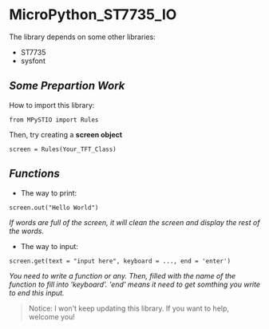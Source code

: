 # MicroPython_ST7735_IO

The library depends on some other libraries:
- ST7735
- sysfont

## *Some Prepartion Work*
How to import this library:

```from MPySTIO import Rules```

Then, try creating a **screen object**

```screen = Rules(Your_TFT_Class)```

## *Functions*

- The way to print:

```screen.out("Hello World")```

*If words are full of the screen, it will clean the screen and display the rest of the words.*

- The way to input:

```screen.get(text = "input here", keyboard = ..., end = 'enter')```

*You need to write a function or any. Then, filled with the name of the function to fill into 'keyboard'.*
*'end' means it need to get somthing you write to end this input.*

> Notice: I won't keep updating this library. If you want to help, welcome you!
